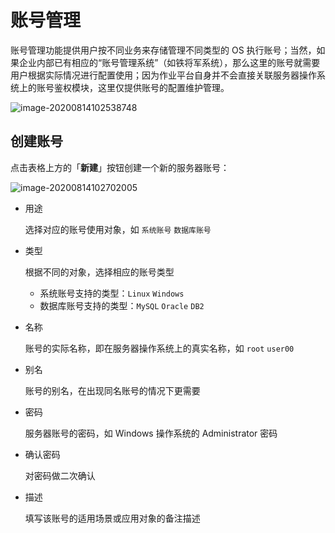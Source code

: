 # 账号管理

账号管理功能提供用户按不同业务来存储管理不同类型的 OS 执行账号；当然，如果企业内部已有相应的“账号管理系统”（如铁将军系统），那么这里的账号就需要用户根据实际情况进行配置使用；因为作业平台自身并不会直接关联服务器操作系统上的账号鉴权模块，这里仅提供账号的配置维护管理。

![image-20200814102538748](media/image-20200814102538748.png)

## 创建账号

点击表格上方的「**新建**」按钮创建一个新的服务器账号：

![image-20200814102702005](media/image-20200814102702005.png)

- 用途

  选择对应的账号使用对象，如 `系统账号` `数据库账号`

- 类型

  根据不同的对象，选择相应的账号类型

  - 系统账号支持的类型：`Linux` `Windows`
  - 数据库账号支持的类型：`MySQL` `Oracle` `DB2`

- 名称

  账号的实际名称，即在服务器操作系统上的真实名称，如 `root` `user00`

- 别名

  账号的别名，在出现同名账号的情况下更需要

- 密码

  服务器账号的密码，如 Windows 操作系统的 Administrator 密码

- 确认密码

  对密码做二次确认

- 描述

  填写该账号的适用场景或应用对象的备注描述